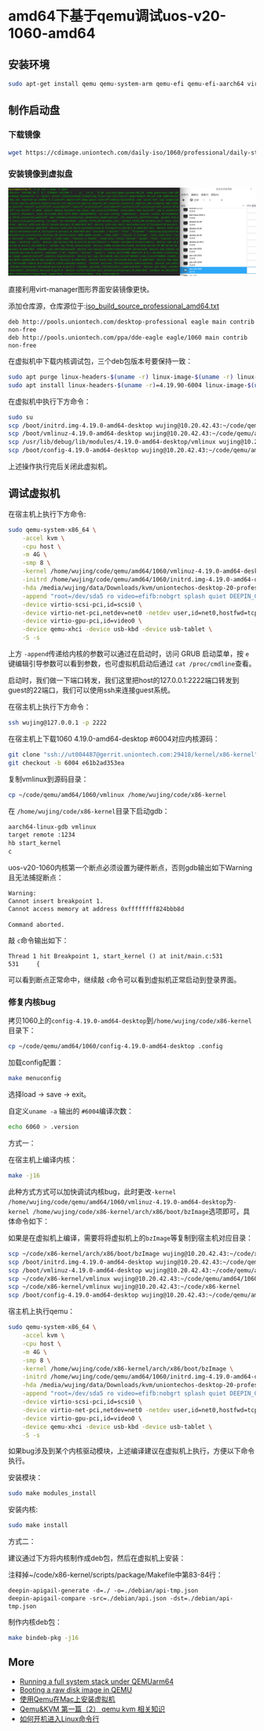 # amd64下基于qemu调试uos-v20-1060-amd64

## 安装环境

```bash
sudo apt-get install qemu qemu-system-arm qemu-efi qemu-efi-aarch64 virtinst virt-manager virt-viewer
```

## 制作启动盘

### 下载镜像

```bash
wget https://cdimage.uniontech.com/daily-iso/1060/professional/daily-stable/20230307/uniontechos-desktop-20-professional-1060-amd64.iso
```

### 安装镜像到虚拟盘

![qemu-system-x86_64](images/qemu-system-x86_64.png)

直接利用virt-manager图形界面安装镜像更快。

添加仓库源，仓库源位于:[iso_build_source_professional_amd64.txt](https://cdimage.uniontech.com/daily-iso/1060/professional/daily-stable/20230307/iso_build_source_professional_amd64.txt)

```text
deb http://pools.uniontech.com/desktop-professional eagle main contrib non-free
deb http://pools.uniontech.com/ppa/dde-eagle eagle/1060 main contrib non-free
```

在虚拟机中下载内核调试包，三个deb包版本号要保持一致：

```bash
sudo apt purge linux-headers-$(uname -r) linux-image-$(uname -r) linux-image-$(uname -r)-dbg
sudo apt install linux-headers-$(uname -r)=4.19.90-6004 linux-image-$(uname -r)=4.19.90-6004 linux-image-$(uname -r)-dbg=4.19.90-6004
```

在虚拟机中执行下方命令：

```bash
sudo su
scp /boot/initrd.img-4.19.0-amd64-desktop wujing@10.20.42.43:~/code/qemu/amd64/1060
scp /boot/vmlinuz-4.19.0-amd64-desktop wujing@10.20.42.43:~/code/qemu/amd64/1060
scp /usr/lib/debug/lib/modules/4.19.0-amd64-desktop/vmlinux wujing@10.20.42.43:~/code/qemu/amd64/1060
scp /boot/config-4.19.0-amd64-desktop wujing@10.20.42.43:~/code/qemu/amd64/1060
```

上述操作执行完后关闭此虚拟机。

## 调试虚拟机

在宿主机上执行下方命令:

```bash
sudo qemu-system-x86_64 \
    -accel kvm \
    -cpu host \
    -m 4G \
    -smp 8 \
    -kernel /home/wujing/code/qemu/amd64/1060/vmlinuz-4.19.0-amd64-desktop \
    -initrd /home/wujing/code/qemu/amd64/1060/initrd.img-4.19.0-amd64-desktop \
    -hda /media/wujing/data/Downloads/kvm/uniontechos-desktop-20-professional-1060-amd64.qcow2 \
    -append "root=/dev/sda5 ro video=efifb:nobgrt splash quiet DEEPIN_GFXMODE= ima_appraise=off security=selinux checkreqprot=1 libahci.ignore_sss=1 nokaslr" \
    -device virtio-scsi-pci,id=scsi0 \
    -device virtio-net-pci,netdev=net0 -netdev user,id=net0,hostfwd=tcp::2222-:22 \
    -device virtio-gpu-pci,id=video0 \
    -device qemu-xhci -device usb-kbd -device usb-tablet \
    -S -s
```

上方 `-append`传递给内核的参数可以通过在启动时，访问 GRUB 启动菜单，按 `e`键编辑引导参数可以看到参数，也可虚拟机启动后通过 `cat /proc/cmdline`查看。

启动时，我们做一下端口转发，我们这里把host的127.0.0.1:2222端口转发到guest的22端口，我们可以使用ssh来连接guest系统。

在宿主机上执行下方命令：

```bash
ssh wujing@127.0.0.1 -p 2222
```

在宿主机上下载1060 4.19.0-amd64-desktop #6004对应内核源码：

```bash
git clone "ssh://ut004487@gerrit.uniontech.com:29418/kernel/x86-kernel" && scp -p -P 29418 ut004487@gerrit.uniontech.com:hooks/commit-msg "x86-kernel/.git/hooks/"
git checkout -b 6004 e61b2ad353ea
```

复制vmlinux到源码目录：

```bash
cp ~/code/qemu/amd64/1060/vmlinux /home/wujing/code/x86-kernel
```

在 `/home/wujing/code/x86-kernel`目录下启动gdb：

```bash
aarch64-linux-gdb vmlinux
target remote :1234
hb start_kernel
c
```

uos-v20-1060内核第一个断点必须设置为硬件断点，否则gdb输出如下Warning且无法捕捉断点：

```text
Warning:
Cannot insert breakpoint 1.
Cannot access memory at address 0xffffffff824bbb8d

Command aborted.
```

敲 `c`命令输出如下：

```text
Thread 1 hit Breakpoint 1, start_kernel () at init/main.c:531
531     {  
```

可以看到断点正常命中，继续敲 `c`命令可以看到虚拟机正常启动到登录界面。

### 修复内核bug

拷贝1060上的`config-4.19.0-amd64-desktop`到`/home/wujing/code/x86-kernel`目录下：

```bash
cp ~/code/qemu/amd64/1060/config-4.19.0-amd64-desktop .config
```

加载config配置：

```bash
make menuconfig
```

选择load → save → exit。

自定义`uname -a` 输出的 `#6004`编译次数：

```bash
echo 6060 > .version
```

方式一：

在宿主机上编译内核：

```bash
make -j16
```

此种方式方式可以加快调试内核bug，此时更改`-kernel /home/wujing/code/qemu/amd64/1060/vmlinuz-4.19.0-amd64-desktop`为`-kernel /home/wujing/code/x86-kernel/arch/x86/boot/bzImage`选项即可，具体命令如下：

如果是在虚拟机上编译，需要将将虚拟机上的`bzImage`等复制到宿主机对应目录：

```bash
scp ~/code/x86-kernel/arch/x86/boot/bzImage wujing@10.20.42.43:~/code/x86-kernel/arch/x86/boot/
scp /boot/initrd.img-4.19.0-amd64-desktop wujing@10.20.42.43:~/code/qemu/amd64/1060
scp /boot/vmlinuz-4.19.0-amd64-desktop wujing@10.20.42.43:~/code/qemu/amd64/1060
scp ~/code/x86-kernel/vmlinux wujing@10.20.42.43:~/code/qemu/amd64/1060
scp ~/code/x86-kernel/vmlinux wujing@10.20.42.43:~/code/x86-kernel
scp /boot/config-4.19.0-amd64-desktop wujing@10.20.42.43:~/code/qemu/amd64/1060
```

宿主机上执行qemu：

```bash
sudo qemu-system-x86_64 \
    -accel kvm \
    -cpu host \
    -m 4G \
    -smp 8 \
    -kernel /home/wujing/code/x86-kernel/arch/x86/boot/bzImage \
    -initrd /home/wujing/code/qemu/amd64/1060/initrd.img-4.19.0-amd64-desktop \
    -hda /media/wujing/data/Downloads/kvm/uniontechos-desktop-20-professional-1060-amd64.qcow2 \
    -append "root=/dev/sda5 ro video=efifb:nobgrt splash quiet DEEPIN_GFXMODE= ima_appraise=off security=selinux checkreqprot=1 libahci.ignore_sss=1 nokaslr" \
    -device virtio-scsi-pci,id=scsi0 \
    -device virtio-net-pci,netdev=net0 -netdev user,id=net0,hostfwd=tcp::2222-:22 \
    -device virtio-gpu-pci,id=video0 \
    -device qemu-xhci -device usb-kbd -device usb-tablet \
    -S -s
```

如果bug涉及到某个内核驱动模块，上述编译建议在虚拟机上执行，方便以下命令执行。

安装模块：

```bash
sudo make modules_install
```

安装内核:

```bash
sudo make install
```

方式二：

建议通过下方将内核制作成deb包，然后在虚拟机上安装：

注释掉~/code/x86-kernel/scripts/package/Makefile中第83-84行：

```text
deepin-apigail-generate -d=./ -o=./debian/api-tmp.json
deepin-apigail-compare -src=./debian/api.json -dst=./debian/api-tmp.json
```

制作内核deb包：

```bash
make bindeb-pkg -j16
```

## More

- [Running a full system stack under QEMUarm64](https://cdn.kernel.org/pub/linux/kernel/people/will/docs/qemu/qemu-arm64-howto.html)
- [Booting a raw disk image in QEMU](https://unix.stackexchange.com/questions/276480/booting-a-raw-disk-image-in-qemu)
- [使用Qemu在Mac上安装虚拟机](https://blog.csdn.net/weixin_39759247/article/details/126569448)
- [Qemu&amp;KVM 第一篇（2） qemu kvm 相关知识](https://blog.csdn.net/weixin_34253539/article/details/93084893)
- [如何开机进入Linux命令行](https://www.linuxprobe.com/boot-into-linuxcli.html)
